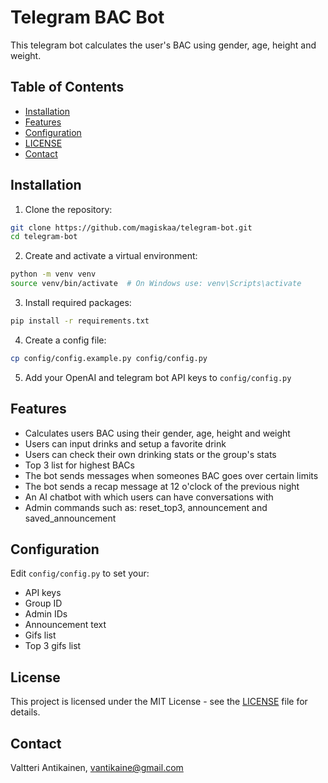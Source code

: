 # Telegram BAC Bot

This telegram bot calculates the user's BAC using gender, age, height and weight.

## Table of Contents

- [Installation](#installation)
- [Features](#features)
- [Configuration](#configuration)
- [LICENSE](#LICENSE)
- [Contact](#contact)

## Installation

1. Clone the repository:
```bash
git clone https://github.com/magiskaa/telegram-bot.git
cd telegram-bot
```

2. Create and activate a virtual environment:
```bash
python -m venv venv
source venv/bin/activate  # On Windows use: venv\Scripts\activate
```

3. Install required packages:
```bash
pip install -r requirements.txt
```

4. Create a config file:
```bash
cp config/config.example.py config/config.py
```

5. Add your OpenAI and telegram bot API keys to `config/config.py`

## Features

- Calculates users BAC using their gender, age, height and weight
- Users can input drinks and setup a favorite drink
- Users can check their own drinking stats or the group's stats
- Top 3 list for highest BACs
- The bot sends messages when someones BAC goes over certain limits
- The bot sends a recap message at 12 o'clock of the previous night
- An AI chatbot with which users can have conversations with
- Admin commands such as: reset_top3, announcement and saved_announcement

## Configuration

Edit `config/config.py` to set your:
- API keys
- Group ID
- Admin IDs
- Announcement text
- Gifs list
- Top 3 gifs list

## License

This project is licensed under the MIT License - see the [LICENSE](LICENSE) file for details.

## Contact

Valtteri Antikainen, vantikaine@gmail.com